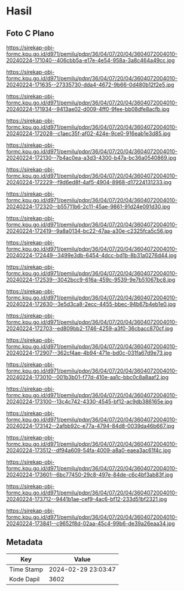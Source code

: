# Hasil

## Foto C Plano

https://sirekap-obj-formc.kpu.go.id/d971/pemilu/pdpr/36/04/07/20/04/3604072004010-20240224-171040--406cbb5a-e17e-4e54-958a-3a8c464a49cc.jpg

https://sirekap-obj-formc.kpu.go.id/d971/pemilu/pdpr/36/04/07/20/04/3604072004010-20240224-171635--27335730-dda4-4672-9b66-0d480b12f2e5.jpg

https://sirekap-obj-formc.kpu.go.id/d971/pemilu/pdpr/36/04/07/20/04/3604072004010-20240224-171934--9413ae02-d009-4ff0-9fee-bb08dfe8acfb.jpg

https://sirekap-obj-formc.kpu.go.id/d971/pemilu/pdpr/36/04/07/20/04/3604072004010-20240224-172028--c1aec35f-af02-424e-9ce0-916eab1e3d85.jpg

https://sirekap-obj-formc.kpu.go.id/d971/pemilu/pdpr/36/04/07/20/04/3604072004010-20240224-172130--7b4ac0ea-a3d3-4300-b47a-bc36a0540869.jpg

https://sirekap-obj-formc.kpu.go.id/d971/pemilu/pdpr/36/04/07/20/04/3604072004010-20240224-172229--f9d6ed8f-4af5-4904-8968-d17224131233.jpg

https://sirekap-obj-formc.kpu.go.id/d971/pemilu/pdpr/36/04/07/20/04/3604072004010-20240224-172320--b55711b6-2c11-45ae-9861-91d24e091d30.jpg

https://sirekap-obj-formc.kpu.go.id/d971/pemilu/pdpr/36/04/07/20/04/3604072004010-20240224-172419--9a8a0134-bc22-47aa-a30e-c2325fca5c56.jpg

https://sirekap-obj-formc.kpu.go.id/d971/pemilu/pdpr/36/04/07/20/04/3604072004010-20240224-172449--3499e3db-6454-4dcc-bd1b-8b31a0276d44.jpg

https://sirekap-obj-formc.kpu.go.id/d971/pemilu/pdpr/36/04/07/20/04/3604072004010-20240224-172539--3042bcc9-616a-459c-9539-9e7b51067bc8.jpg

https://sirekap-obj-formc.kpu.go.id/d971/pemilu/pdpr/36/04/07/20/04/3604072004010-20240224-172630--3e5d3ca8-2ecc-4455-bbec-94b67b4eb1e0.jpg

https://sirekap-obj-formc.kpu.go.id/d971/pemilu/pdpr/36/04/07/20/04/3604072004010-20240224-172703--ed809bb2-1746-4259-a3f0-36cbacc870cf.jpg

https://sirekap-obj-formc.kpu.go.id/d971/pemilu/pdpr/36/04/07/20/04/3604072004010-20240224-172907--362cf4ae-4b94-471e-bd0c-031fa67d9e73.jpg

https://sirekap-obj-formc.kpu.go.id/d971/pemilu/pdpr/36/04/07/20/04/3604072004010-20240224-173010--001b3b01-f77d-410e-aa1c-bbc0c8a8aaf2.jpg

https://sirekap-obj-formc.kpu.go.id/d971/pemilu/pdpr/36/04/07/20/04/3604072004010-20240224-173100--13c4c742-4330-4545-bf12-ac9db386165e.jpg

https://sirekap-obj-formc.kpu.go.id/d971/pemilu/pdpr/36/04/07/20/04/3604072004010-20240224-173142--2afbb92c-e77a-4794-84d8-0039da46b667.jpg

https://sirekap-obj-formc.kpu.go.id/d971/pemilu/pdpr/36/04/07/20/04/3604072004010-20240224-173512--df94a609-54fa-4009-a8a0-eaea3ac61f4c.jpg

https://sirekap-obj-formc.kpu.go.id/d971/pemilu/pdpr/36/04/07/20/04/3604072004010-20240224-173601--6bc77450-29c8-497e-84de-c6c4bf3ab83f.jpg

https://sirekap-obj-formc.kpu.go.id/d971/pemilu/pdpr/36/04/07/20/04/3604072004010-20240224-173712--9441b1ae-cef9-4ac6-bf12-233d51bf2321.jpg

https://sirekap-obj-formc.kpu.go.id/d971/pemilu/pdpr/36/04/07/20/04/3604072004010-20240224-173841--c9652f8d-02aa-45c4-99b6-de39a26eaa34.jpg


## Metadata

| Key        | Value               |
| ---------- | ------------------- |
| Time Stamp | 2024-02-29 23:03:47 |
| Kode Dapil | 3602                |



